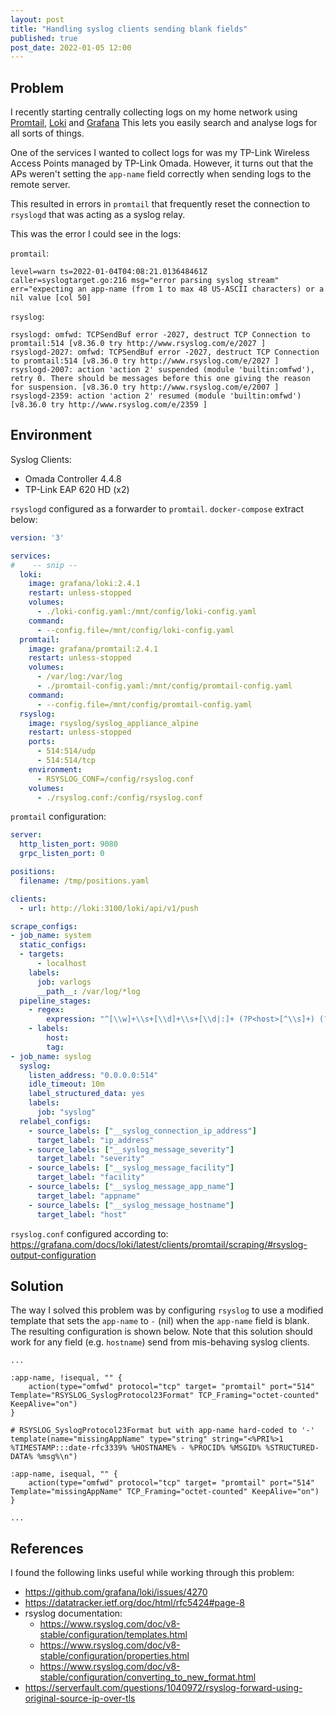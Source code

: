```yaml
---
layout: post
title: "Handling syslog clients sending blank fields"
published: true
post_date: 2022-01-05 12:00
---
```


## Problem

I recently starting centrally collecting logs on my home network using [Promtail](https://grafana.com/docs/loki/latest/clients/promtail/), [Loki](https://grafana.com/docs/loki/latest/) and [Grafana](https://grafana.com/oss/grafana/) This lets you easily search and analyse logs for all sorts of things.

One of the services I wanted to collect logs for was my TP-Link Wireless Access Points managed by TP-Link Omada. However, it turns out that the APs weren't setting the `app-name` field correctly when sending logs to the remote server.

This resulted in errors in `promtail` that frequently reset the connection to `rsyslogd` that was acting as a syslog relay.

This was the error I could see in the logs:

`promtail`:

```
level=warn ts=2022-01-04T04:08:21.013648461Z caller=syslogtarget.go:216 msg="error parsing syslog stream" err="expecting an app-name (from 1 to max 48 US-ASCII characters) or a nil value [col 50]
```

`rsyslog`:

```
rsyslogd: omfwd: TCPSendBuf error -2027, destruct TCP Connection to promtail:514 [v8.36.0 try http://www.rsyslog.com/e/2027 ]
rsyslogd-2027: omfwd: TCPSendBuf error -2027, destruct TCP Connection to promtail:514 [v8.36.0 try http://www.rsyslog.com/e/2027 ]
rsyslogd-2007: action 'action 2' suspended (module 'builtin:omfwd'), retry 0. There should be messages before this one giving the reason for suspension. [v8.36.0 try http://www.rsyslog.com/e/2007 ]
rsyslogd-2359: action 'action 2' resumed (module 'builtin:omfwd') [v8.36.0 try http://www.rsyslog.com/e/2359 ]
```

## Environment

Syslog Clients:

- Omada Controller 4.4.8
- TP-Link EAP 620 HD (x2)

`rsyslogd` configured as a forwarder to `promtail`. `docker-compose` extract below:

```yaml
version: '3'

services:
#    -- snip --
  loki:
    image: grafana/loki:2.4.1
    restart: unless-stopped
    volumes:
      - ./loki-config.yaml:/mnt/config/loki-config.yaml
    command:
      - --config.file=/mnt/config/loki-config.yaml
  promtail:
    image: grafana/promtail:2.4.1
    restart: unless-stopped
    volumes:
      - /var/log:/var/log
      - ./promtail-config.yaml:/mnt/config/promtail-config.yaml
    command:
      - --config.file=/mnt/config/promtail-config.yaml
  rsyslog:
    image: rsyslog/syslog_appliance_alpine
    restart: unless-stopped
    ports:
      - 514:514/udp
      - 514:514/tcp
    environment:
      - RSYSLOG_CONF=/config/rsyslog.conf
    volumes:
      - ./rsyslog.conf:/config/rsyslog.conf

```

`promtail` configuration:

```yaml
server:
  http_listen_port: 9080
  grpc_listen_port: 0

positions:
  filename: /tmp/positions.yaml

clients:
  - url: http://loki:3100/loki/api/v1/push

scrape_configs:
- job_name: system
  static_configs:
  - targets:
      - localhost
    labels:
      job: varlogs
      __path__: /var/log/*log
  pipeline_stages:
    - regex:
        expression: "^[\\w]+\\s+[\\d]+\\s+[\\d|:]+ (?P<host>[^\\s]+) (?P<tag>[^:\\[]+)"
    - labels:
        host:
        tag:
- job_name: syslog
  syslog:
    listen_address: "0.0.0.0:514"
    idle_timeout: 10m
    label_structured_data: yes
    labels:
      job: "syslog"
  relabel_configs:
    - source_labels: ["__syslog_connection_ip_address"]
      target_label: "ip_address"
    - source_labels: ["__syslog_message_severity"]
      target_label: "severity"
    - source_labels: ["__syslog_message_facility"]
      target_label: "facility"
    - source_labels: ["__syslog_message_app_name"]
      target_label: "appname"
    - source_labels: ["__syslog_message_hostname"]
      target_label: "host"
```

`rsyslog.conf` configured according to: https://grafana.com/docs/loki/latest/clients/promtail/scraping/#rsyslog-output-configuration

## Solution

The way I solved this problem was by configuring `rsyslog` to use a modified template that sets the `app-name` to `-` (nil) when the `app-name` field is blank. The resulting configuration is shown below. Note that this solution should work for any field (e.g. `hostname`) send from mis-behaving syslog clients.

```
...

:app-name, !isequal, "" {
    action(type="omfwd" protocol="tcp" target= "promtail" port="514" Template="RSYSLOG_SyslogProtocol23Format" TCP_Framing="octet-counted" KeepAlive="on")
}

# RSYSLOG_SyslogProtocol23Format but with app-name hard-coded to '-'
template(name="missingAppName" type="string" string="<%PRI%>1 %TIMESTAMP:::date-rfc3339% %HOSTNAME% - %PROCID% %MSGID% %STRUCTURED-DATA% %msg%\n")

:app-name, isequal, "" {
    action(type="omfwd" protocol="tcp" target= "promtail" port="514" Template="missingAppName" TCP_Framing="octet-counted" KeepAlive="on")
}

...
```

## References

I found the following links useful while working through this problem:

- https://github.com/grafana/loki/issues/4270
- https://datatracker.ietf.org/doc/html/rfc5424#page-8
- rsyslog documentation:
    - https://www.rsyslog.com/doc/v8-stable/configuration/templates.html
    - https://www.rsyslog.com/doc/v8-stable/configuration/properties.html
    - https://www.rsyslog.com/doc/v8-stable/configuration/converting_to_new_format.html
- https://serverfault.com/questions/1040972/rsyslog-forward-using-original-source-ip-over-tls
